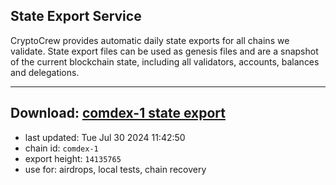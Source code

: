 ## State Export Service
CryptoCrew provides automatic daily state exports for all chains we validate. State export files can be used as genesis files and are a snapshot of the current blockchain state, including all validators, accounts, balances and delegations.

---
**Download: [comdex-1 state export](https://dl-eu2.ccvalidators.com/SERVICE/comdex/comdex-1_export_14135765.json)**
---

- last updated: Tue Jul 30 2024 11:42:50
- chain id: `comdex-1`
- export height: `14135765`
- use for: airdrops, local tests, chain recovery
